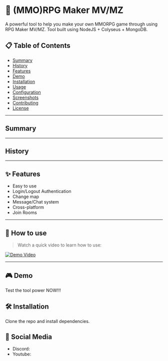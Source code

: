 # 🚀 (MMO)RPG Maker MV/MZ
A powerful tool to help you make your own MMORPG game through using RPG Maker MV/MZ. Tool built using NodeJS + Colyseus + MongoDB.

## 📋 Table of Contents

- [Summary](#summary)
- [History](#history)
- [Features](#-features)
- [Demo](#-demo)
- [Installation](#-installation)
- [Usage](#-usage)
- [Configuration](#-configuration)
- [Screenshots](#-screenshots)
- [Contributing](#-contributing)
- [License](#-license)

---

## Summary

---

## History

---

## ✨ Features

- Easy to use
- Login/Logout Authentication
- Change map
- Message/Chat system
- Cross-platform
- Join Rooms

---

## 🎥 How to use

> Watch a quick video to learn how to use:

[![Demo Video](https://img.youtube.com/vi/dQw4w9WgXcQ/0.jpg)](https://www.youtube.com/watch?v=dQw4w9WgXcQ)

---

## 🎮 Demo

Test the tool power NOW!!!

## 🛠 Installation

Clone the repo and install dependencies.

## 📱 Social Media

- Discord:
- Youtube: 
